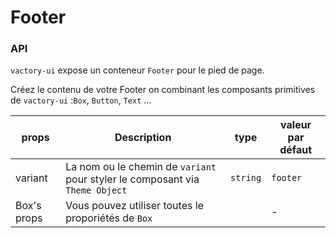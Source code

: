 # Footer

### API
`vactory-ui` expose un conteneur `Footer` pour le pied de page.

Créez le contenu de votre Footer on combinant les composants primitives de `vactory-ui` :`Box`, `Button`, `Text` ...


| props         | Description   | type   | valeur par défaut   |
|---------------|---------------|--------|---------------------|
| variant         | La nom ou le chemin de `variant` pour styler  le composant via `Theme Object` | `string`   | `footer`   |
| Box's props         | Vous pouvez utiliser toutes le proporiétés de `Box`   |    | -   |